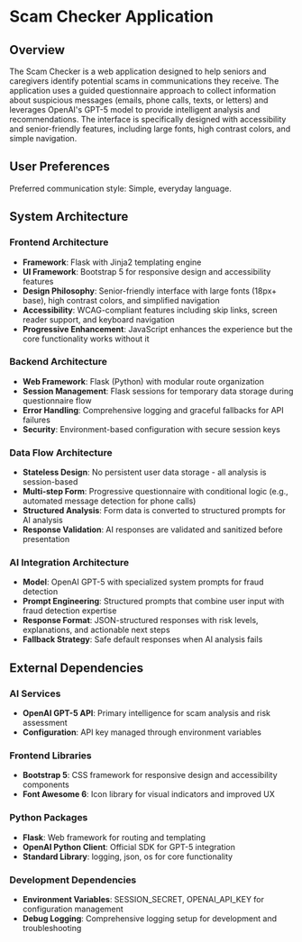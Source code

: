 # Scam Checker Application

## Overview

The Scam Checker is a web application designed to help seniors and caregivers identify potential scams in communications they receive. The application uses a guided questionnaire approach to collect information about suspicious messages (emails, phone calls, texts, or letters) and leverages OpenAI's GPT-5 model to provide intelligent analysis and recommendations. The interface is specifically designed with accessibility and senior-friendly features, including large fonts, high contrast colors, and simple navigation.

## User Preferences

Preferred communication style: Simple, everyday language.

## System Architecture

### Frontend Architecture
- **Framework**: Flask with Jinja2 templating engine
- **UI Framework**: Bootstrap 5 for responsive design and accessibility features
- **Design Philosophy**: Senior-friendly interface with large fonts (18px+ base), high contrast colors, and simplified navigation
- **Accessibility**: WCAG-compliant features including skip links, screen reader support, and keyboard navigation
- **Progressive Enhancement**: JavaScript enhances the experience but the core functionality works without it

### Backend Architecture
- **Web Framework**: Flask (Python) with modular route organization
- **Session Management**: Flask sessions for temporary data storage during questionnaire flow
- **Error Handling**: Comprehensive logging and graceful fallbacks for API failures
- **Security**: Environment-based configuration with secure session keys

### Data Flow Architecture
- **Stateless Design**: No persistent user data storage - all analysis is session-based
- **Multi-step Form**: Progressive questionnaire with conditional logic (e.g., automated message detection for phone calls)
- **Structured Analysis**: Form data is converted to structured prompts for AI analysis
- **Response Validation**: AI responses are validated and sanitized before presentation

### AI Integration Architecture
- **Model**: OpenAI GPT-5 with specialized system prompts for fraud detection
- **Prompt Engineering**: Structured prompts that combine user input with fraud detection expertise
- **Response Format**: JSON-structured responses with risk levels, explanations, and actionable next steps
- **Fallback Strategy**: Safe default responses when AI analysis fails

## External Dependencies

### AI Services
- **OpenAI GPT-5 API**: Primary intelligence for scam analysis and risk assessment
- **Configuration**: API key managed through environment variables

### Frontend Libraries
- **Bootstrap 5**: CSS framework for responsive design and accessibility components
- **Font Awesome 6**: Icon library for visual indicators and improved UX

### Python Packages
- **Flask**: Web framework for routing and templating
- **OpenAI Python Client**: Official SDK for GPT-5 integration
- **Standard Library**: logging, json, os for core functionality

### Development Dependencies
- **Environment Variables**: SESSION_SECRET, OPENAI_API_KEY for configuration management
- **Debug Logging**: Comprehensive logging setup for development and troubleshooting